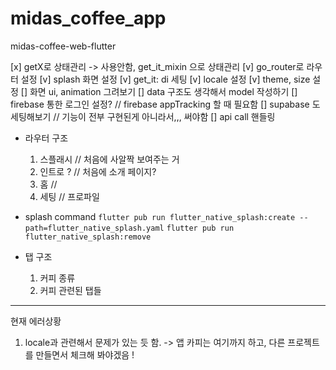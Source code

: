 # midas_coffee_app

midas-coffee-web-flutter

[x] getX로 상태관리 -> 사용안함, get_it_mixin 으로 상태관리
[v] go_router로 라우터 설정
[v] splash 화면 설정
[v] get_it: di 세팅
[v] locale 설정
[v] theme, size 설정
[] 화면 ui, animation 그려보기
[] data 구조도 생각해서 model 작성하기
[] firebase 통한 로그인 설정? // firebase appTracking 할 때 필요함
[] supabase 도 세팅해보기 // 기능이 전부 구현된게 아니라서,,, 써야함
[] api call 핸들링

- 라우터 구조

  1. 스플래시 // 처음에 사알짝 보여주는 거
  2. 인트로 ? // 처음에 소개 페이지?
  3. 홈 //
  4. 세팅 // 프로파일

- splash command
  `flutter pub run flutter_native_splash:create --path=flutter_native_splash.yaml`
  `flutter pub run flutter_native_splash:remove`

- 탭 구조

  1. 커피 종류
  2. 커피 관련된 탭들

---

현재 에러상황

1. locale과 관련해서 문제가 있는 듯 함. -> 앱 카피는 여기까지 하고, 다른 프로젝트를 만들면서 체크해 봐야겠음 !
